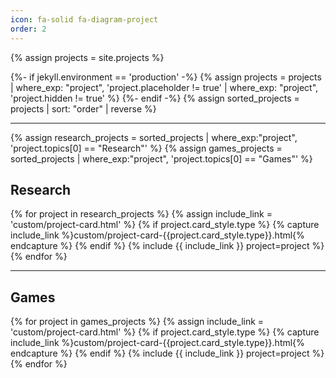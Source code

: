 ```yaml
---
icon: fa-solid fa-diagram-project
order: 2
---
```


{% assign projects = site.projects %}

{%- if jekyll.environment == 'production' -%}
  {% assign projects = projects | where_exp: "project", 'project.placeholder != true' | where_exp: "project", 'project.hidden != true' %}
{%- endif -%}
{% assign sorted_projects = projects | sort: "order" | reverse %}

---

{% assign research_projects = sorted_projects | where_exp:"project", 'project.topics[0] == "Research"' %}
{% assign games_projects = sorted_projects | where_exp:"project", 'project.topics[0] == "Games"' %}

## Research

<section class="projects">
{% for project in research_projects %}
  {% assign include_link = 'custom/project-card.html' %}
  {% if project.card_style.type %}
    {% capture include_link %}custom/project-card-{{project.card_style.type}}.html{% endcapture %}
  {% endif %}
  {% include {{ include_link }} project=project %}
{% endfor %}
</section>

---

## Games

<section class="projects">

{% for project in games_projects %}
  {% assign include_link = 'custom/project-card.html' %}
  {% if project.card_style.type %}
    {% capture include_link %}custom/project-card-{{project.card_style.type}}.html{% endcapture %}
  {% endif %}
  {% include {{ include_link }} project=project %}
{% endfor %}

</section>
